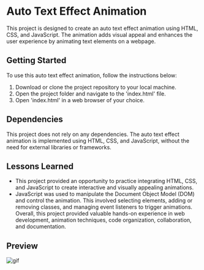 # Auto Text Effect Animation

This project is designed to create an auto text effect animation using HTML, CSS, and JavaScript. The animation adds visual appeal and enhances the user experience by animating text elements on a webpage.

## Getting Started

To use this auto text effect animation, follow the instructions below:

1. Download or clone the project repository to your local machine.
2. Open the project folder and navigate to the 'index.html' file.
3. Open 'index.html' in a web browser of your choice.

## Dependencies

This project does not rely on any dependencies.
The auto text effect animation is implemented using HTML, CSS, and JavaScript, without the need for external libraries or frameworks.

## Lessons Learned

- This project provided an opportunity to practice integrating HTML, CSS, and JavaScript to create interactive and visually appealing animations.
- JavaScript was used to manipulate the Document Object Model (DOM) and control the animation. This involved selecting elements, adding or removing classes, and managing event listeners to trigger animations.
  Overall, this project provided valuable hands-on experience in web development, animation techniques, code organization, collaboration, and documentation.

## Preview

![gif](https://github.com/jammy25/Html-Css-Js-Projects/assets/105405058/36d680d1-4ecf-4a9c-bb70-4c7e4146fc9e)
